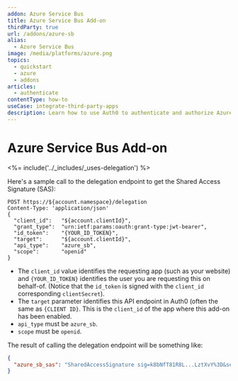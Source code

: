 ```yaml
---
addon: Azure Service Bus
title: Azure Service Bus Add-on
thirdParty: true
url: /addons/azure-sb
alias:
  - Azure Service Bus
image: /media/platforms/azure.png
topics:
  - quickstart
  - azure
  - addons
articles:
  - authenticate
contentType: how-to
useCase: integrate-third-party-apps
description: Learn how to use Auth0 to authenticate and authorize Azure Service Bus.
---
```


# Azure Service Bus Add-on

<%= include('../_includes/_uses-delegation') %>

Here's a sample call to the delegation endpoint to get the Shared Access Signature (SAS):

```text
POST https://${account.namespace}/delegation
Content-Type: 'application/json'
{
  "client_id":   "${account.clientId}",
  "grant_type":  "urn:ietf:params:oauth:grant-type:jwt-bearer",
  "id_token":    "{YOUR_ID_TOKEN}",
  "target":      "${account.clientId}",
  "api_type":    "azure_sb",
  "scope":       "openid"
}
```

* The `client_id` value identifies the requesting app (such as your website) and `{YOUR_ID_TOKEN}` identifies the user you are requesting this on behalf-of. (Notice that the `id_token` is signed with the `client_id` corresponding `clientSecret`).
* The `target` parameter identifies this API endpoint in Auth0 (often the same as `{CLIENT ID}`. This is the `client_id` of the app where this add-on has been enabled.
* `api_type` must be `azure_sb`.
* `scope` must be `openid`.

The result of calling the delegation endpoint will be something like:

```json
{
  "azure_sb_sas": "SharedAccessSignature sig=k8bNfT81R8L...LztXvY%3D&se=14098336&skn=PolicyName&sr=http%3A%2F%2Fnamespace.servicebus.windows.net%2Fmy_queue"
}
```
